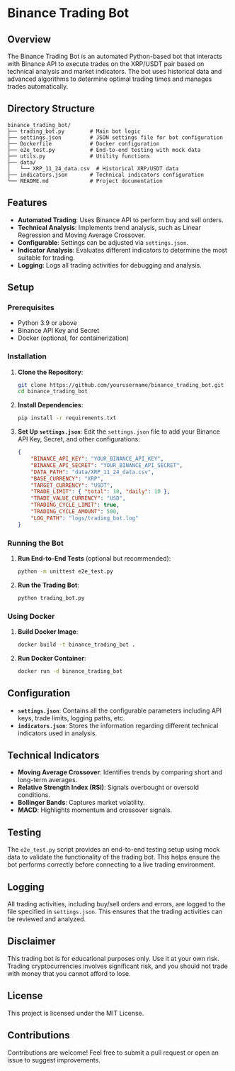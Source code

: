 # Binance Trading Bot

## Overview
The Binance Trading Bot is an automated Python-based bot that interacts with Binance API to execute trades on the XRP/USDT pair based on technical analysis and market indicators. The bot uses historical data and advanced algorithms to determine optimal trading times and manages trades automatically.

## Directory Structure
```
binance_trading_bot/
├── trading_bot.py        # Main bot logic
├── settings.json         # JSON settings file for bot configuration
├── Dockerfile            # Docker configuration
├── e2e_test.py           # End-to-end testing with mock data
├── utils.py              # Utility functions
├── data/
│   └── XRP_11_24_data.csv  # Historical XRP/USDT data
├── indicators.json       # Technical indicators configuration
└── README.md             # Project documentation
```

## Features
- **Automated Trading**: Uses Binance API to perform buy and sell orders.
- **Technical Analysis**: Implements trend analysis, such as Linear Regression and Moving Average Crossover.
- **Configurable**: Settings can be adjusted via `settings.json`.
- **Indicator Analysis**: Evaluates different indicators to determine the most suitable for trading.
- **Logging**: Logs all trading activities for debugging and analysis.

## Setup
### Prerequisites
- Python 3.9 or above
- Binance API Key and Secret
- Docker (optional, for containerization)

### Installation
1. **Clone the Repository**:
   ```sh
   git clone https://github.com/yourusername/binance_trading_bot.git
   cd binance_trading_bot
   ```

2. **Install Dependencies**:
   ```sh
   pip install -r requirements.txt
   ```

3. **Set Up `settings.json`**:
   Edit the `settings.json` file to add your Binance API Key, Secret, and other configurations:
   ```json
   {
       "BINANCE_API_KEY": "YOUR_BINANCE_API_KEY",
       "BINANCE_API_SECRET": "YOUR_BINANCE_API_SECRET",
       "DATA_PATH": "data/XRP_11_24_data.csv",
       "BASE_CURRENCY": "XRP",
       "TARGET_CURRENCY": "USDT",
       "TRADE_LIMIT": { "total": 10, "daily": 10 },
       "TRADE_VALUE_CURRENCY": "USD",
       "TRADING_CYCLE_LIMIT": true,
       "TRADING_CYCLE_AMOUNT": 500,
       "LOG_PATH": "logs/trading_bot.log"
   }
   ```

### Running the Bot
1. **Run End-to-End Tests** (optional but recommended):
   ```sh
   python -m unittest e2e_test.py
   ```

2. **Run the Trading Bot**:
   ```sh
   python trading_bot.py
   ```

### Using Docker
1. **Build Docker Image**:
   ```sh
   docker build -t binance_trading_bot .
   ```

2. **Run Docker Container**:
   ```sh
   docker run -d binance_trading_bot
   ```

## Configuration
- **`settings.json`**: Contains all the configurable parameters including API keys, trade limits, logging paths, etc.
- **`indicators.json`**: Stores the information regarding different technical indicators used in analysis.

## Technical Indicators
- **Moving Average Crossover**: Identifies trends by comparing short and long-term averages.
- **Relative Strength Index (RSI)**: Signals overbought or oversold conditions.
- **Bollinger Bands**: Captures market volatility.
- **MACD**: Highlights momentum and crossover signals.

## Testing
The `e2e_test.py` script provides an end-to-end testing setup using mock data to validate the functionality of the trading bot. This helps ensure the bot performs correctly before connecting to a live trading environment.

## Logging
All trading activities, including buy/sell orders and errors, are logged to the file specified in `settings.json`. This ensures that the trading activities can be reviewed and analyzed.

## Disclaimer
This trading bot is for educational purposes only. Use it at your own risk. Trading cryptocurrencies involves significant risk, and you should not trade with money that you cannot afford to lose.

## License
This project is licensed under the MIT License.

## Contributions
Contributions are welcome! Feel free to submit a pull request or open an issue to suggest improvements.
